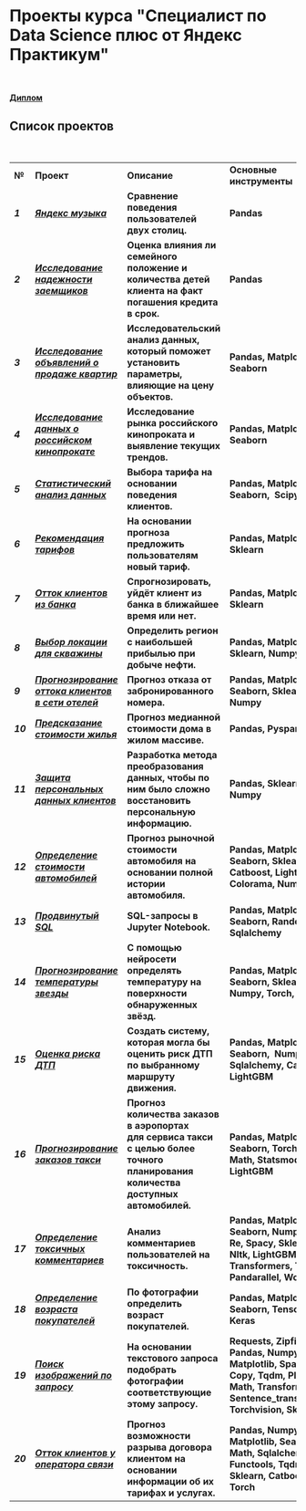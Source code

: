 # Проекты курса "Специалист по Data Science плюс от Яндекс Практикум"

&nbsp;

[**Диплом**](https://github.com/AVKopt/Yandex_Practicum/blob/main/diplom.pdf)

## Список проектов

&nbsp;

|     |     |     |     |
| --- | --- | --- | --- |
| **№** | **Проект** | **Описание** | **Основные инструменты** |
| ***1*** | [***Яндекс музыка***](https://github.com/AVKopt/Yandex_Practicum/tree/main/%D0%AF%D0%BD%D0%B4%D0%B5%D0%BA%D1%81%20%D0%BC%D1%83%D0%B7%D1%8B%D0%BA%D0%B0) | **Сравнение поведения пользователей двух столиц.** | **Pandas** |
| ***2*** | ***[Исследование надежности заемщиков](https://github.com/AVKopt/Yandex_Practicum/tree/main/Исследование%20надежности%20заемщиков)*** | **Оценка влияния ли семейного положение и количества детей клиента на факт погашения кредита в срок.** | **Pandas** |
| ***3*** | [***Исследование объявлений о продаже квартир***](https://github.com/AVKopt/Yandex_Practicum/tree/main/%D0%98%D1%81%D1%81%D0%BB%D0%B5%D0%B4%D0%BE%D0%B2%D0%B0%D0%BD%D0%B8%D0%B5%20%D0%BE%D0%B1%D1%8A%D1%8F%D0%B2%D0%BB%D0%B5%D0%BD%D0%B8%D0%B9%20%D0%BE%20%D0%BF%D1%80%D0%BE%D0%B4%D0%B0%D0%B6%D0%B5%20%D0%BA%D0%B2%D0%B0%D1%80%D1%82%D0%B8%D1%80) | **Исследовательский анализ данных, который поможет установить параметры, влияющие на цену объектов.** | **Pandas, Matplotlib, Seaborn** |
| ***4*** | [***Исследование данных о российском кинопрокате***](https://github.com/AVKopt/Yandex_Practicum/tree/main/%D0%98%D1%81%D1%81%D0%BB%D0%B5%D0%B4%D0%BE%D0%B2%D0%B0%D0%BD%D0%B8%D0%B5%20%D0%B4%D0%B0%D0%BD%D0%BD%D1%8B%D1%85%20%D0%BE%20%D1%80%D0%BE%D1%81%D1%81%D0%B8%D0%B9%D1%81%D0%BA%D0%BE%D0%BC%20%D0%BA%D0%B8%D0%BD%D0%BE%D0%BF%D1%80%D0%BE%D0%BA%D0%B0%D1%82%D0%B5) | **Исследование рынка российского кинопроката и выявление текущих трендов.** | **Pandas, Matplotlib, Seaborn** |
| ***5*** | [***Статистический анализ данных***](https://github.com/AVKopt/Yandex_Practicum/tree/main/%D0%A1%D1%82%D0%B0%D1%82%D0%B8%D1%81%D1%82%D0%B8%D1%87%D0%B5%D1%81%D0%BA%D0%B8%D0%B9%20%D0%B0%D0%BD%D0%B0%D0%BB%D0%B8%D0%B7%20%D0%B4%D0%B0%D0%BD%D0%BD%D1%8B%D1%85) | **Выбора тарифа на основании поведения клиентов.** | **Pandas, Matplotlib, Seaborn,  Scipy** |
| ***6*** | [***Рекомендация тарифов***](https://github.com/AVKopt/Yandex_Practicum/tree/main/%D0%A0%D0%B5%D0%BA%D0%BE%D0%BC%D0%B5%D0%BD%D0%B4%D0%B0%D1%86%D0%B8%D1%8F%20%D1%82%D0%B0%D1%80%D0%B8%D1%84%D0%BE%D0%B2) | **На основании прогноза предложить пользователям новый тариф.** | **Pandas, Matplotlib, Sklearn** |
| ***7*** | [***Отток клиентов из банка***](https://github.com/AVKopt/Yandex_Practicum/tree/main/%D0%9E%D1%82%D1%82%D0%BE%D0%BA%20%D0%BA%D0%BB%D0%B8%D0%B5%D0%BD%D1%82%D0%BE%D0%B2%20%D0%B8%D0%B7%20%D0%B1%D0%B0%D0%BD%D0%BA%D0%B0) | **Спрогнозировать, уйдёт клиент из банка в ближайшее время или нет.** | **Pandas, Matplotlib, Sklearn** |
| ***8*** | [***Выбор локации для скважины***](https://github.com/AVKopt/Yandex_Practicum/tree/main/%D0%92%D1%8B%D0%B1%D0%BE%D1%80%20%D0%BB%D0%BE%D0%BA%D0%B0%D1%86%D0%B8%D0%B8%20%D0%B4%D0%BB%D1%8F%20%D1%81%D0%BA%D0%B2%D0%B0%D0%B6%D0%B8%D0%BD%D1%8B) | **Определить регион с наибольшей прибылью при добыче нефти.** | **Pandas, Matplotlib, Sklearn, Numpy** |
| ***9*** | [***Прогнозирование оттока клиентов в сети отелей***](/app/joplin-desktop/resources/app/%D0%9F%D1%80%D0%BE%D0%B3%D0%BD%D0%BE%D0%B7%D0%B8%D1%80%D0%BE%D0%B2%D0%B0%D0%BD%D0%B8%D0%B5%20%D0%BE%D1%82%D1%82%D0%BE%D0%BA%D0%B0%20%D0%BA%D0%BB%D0%B8%D0%B5%D0%BD%D1%82%D0%BE%D0%B2%20%D0%B2%20%D1%81%D0%B5%D1%82%D0%B8%20%D0%BE%D1%82%D0%B5%D0%BB%D0%B5%D0%B9) | **Прогноз отказа от забронированного номера.** | **Pandas, Matplotlib, Seaborn, Sklearn, Numpy** |
| ***10*** | [***Предсказание стоимости жилья***](https://github.com/AVKopt/Yandex_Practicum/tree/main/%D0%9F%D1%80%D0%B5%D0%B4%D1%81%D0%BA%D0%B0%D0%B7%D0%B0%D0%BD%D0%B8%D0%B5%20%D1%81%D1%82%D0%BE%D0%B8%D0%BC%D0%BE%D1%81%D1%82%D0%B8%20%D0%B6%D0%B8%D0%BB%D1%8C%D1%8F) | **Прогноз медианной стоимости дома в жилом массиве.** | **Pandas, Pyspark** |
| ***11*** | [***Защита персональных данных клиентов***](https://github.com/AVKopt/Yandex_Practicum/tree/main/%D0%97%D0%B0%D1%89%D0%B8%D1%82%D0%B0%20%D0%B4%D0%B0%D0%BD%D0%BD%D1%8B%D1%85%20%D0%BA%D0%BB%D0%B5%D0%BD%D1%82%D0%BE%D0%B2) | **Разработка метода преобразования данных, чтобы по ним было сложно восстановить персональную информацию.** | **Pandas, Sklearn, Numpy** |
| ***12*** | [***Определение стоимости автомобилей***](https://github.com/AVKopt/Yandex_Practicum/tree/main/%D0%9E%D0%BF%D1%80%D0%B5%D0%B4%D0%B5%D0%BB%D0%B5%D0%BD%D0%B8%D0%B5%20%D1%81%D1%82%D0%BE%D0%B8%D0%BC%D0%BE%D1%81%D1%82%D0%B8%20%D0%B0%D0%B2%D1%82%D0%BE%D0%BC%D0%BE%D0%B1%D0%B8%D0%BB%D0%B5%D0%B9) | **Прогноз рыночной стоимости автомобиля на основании полной истории автомобиля.** | **Pandas, Matplotlib, Seaborn, Sklearn, Catboost, LightGBM, Colorama, Numpy, Time** |
| ***13*** | [***Продвинутый SQL***](https://github.com/AVKopt/Yandex_Practicum/tree/main/%D0%9F%D1%80%D0%BE%D0%B4%D0%B2%D0%B8%D0%BD%D1%83%D1%82%D1%8B%D0%B9%20SQL) | **SQL-запросы в Jupyter Notebook.** | **Pandas, Matplotlib, Seaborn, Random, Sqlalchemy** |
| ***14*** | [***Прогнозирование температуры звезды***](https://github.com/AVKopt/Yandex_Practicum/tree/main/%D0%9F%D1%80%D0%BE%D0%B3%D0%BD%D0%BE%D0%B7%D0%B8%D1%80%D0%BE%D0%B2%D0%B0%D0%BD%D0%B8%D0%B5%20%D1%82%D0%B5%D0%BC%D0%BF%D0%B5%D1%80%D0%B0%D1%82%D1%83%D1%80%D1%8B%20%D0%B7%D0%B2%D0%B5%D0%B7%D0%B4%D1%8B) | **С помощью нейросети определять температуру на поверхности обнаруженных звёзд.** | **Pandas, Matplotlib, Seaborn, Sklearn, Numpy, Torch, Math** |
| ***15*** | [***Оценка риска ДТП***](https://github.com/AVKopt/Yandex_Practicum/tree/main/%D0%9E%D1%86%D0%B5%D0%BD%D0%BA%D0%B0%20%D1%80%D0%B8%D1%81%D0%BA%D0%B0%20%D0%94%D0%A2%D0%9F) | **Создать систему, которая могла бы оценить риск ДТП по выбранному маршруту движения.** | **Pandas, Matplotlib, Seaborn,  Numpy, Sqlalchemy, Catboost, LightGBM** |
| ***16*** | [***Прогнозирование заказов такси***](https://github.com/AVKopt/Yandex_Practicum/tree/main/%D0%9F%D1%80%D0%B5%D0%B4%D1%81%D0%BA%D0%B0%D0%B7%D0%B0%D0%BD%D0%B8%D0%B5%20%D0%BA%D0%BE%D0%BB%D0%B8%D1%87%D0%B5%D1%81%D1%82%D0%B2%D0%B0%20%D0%B7%D0%B0%D0%BA%D0%B0%D0%B7%D0%BE%D0%B2%20%D1%82%D0%B0%D0%BA%D1%81%D0%B8) | **Прогноз количества заказов в аэропортах**  <br>**для сервиса такси с целью более точного планирования количества доступных** **автомобилей.** | **Pandas, Matplotlib, Seaborn, Torch, Numpy, Math, Statsmodels, LightGBM** |
| ***17*** | [***Определение токсичных комментариев***](https://github.com/AVKopt/Yandex_Practicum/tree/main/%D0%9E%D0%BF%D1%80%D0%B5%D0%B4%D0%B5%D0%BB%D0%B5%D0%BD%D0%B8%D0%B5%20%D1%82%D0%BE%D0%BA%D1%81%D0%B8%D1%87%D0%BD%D1%8B%D1%85%20%D0%BA%D0%BE%D0%BC%D0%BC%D0%B5%D0%BD%D1%82%D0%B0%D1%80%D0%B8%D0%B5%D0%B2%20NLP) | **Анализ комментариев пользователей на токсичность.** | **Pandas, Matplotlib, Seaborn, Numpy, Copy, Re, Spacy, Sklearn, Nltk, LightGBM, Torch, Transformers, Tqdm, Pandarallel, Wordcloud** |
| ***18*** | **[*Определение возраста покупателей*](https://github.com/AVKopt/Yandex_Practicum/tree/main/%D0%9E%D0%BF%D1%80%D0%B5%D0%B4%D0%B5%D0%BB%D0%B5%D0%BD%D0%B8%D0%B5%20%D0%B2%D0%BE%D0%B7%D1%80%D0%B0%D1%81%D1%82%D0%B0%20%D0%BF%D0%BE%D0%BA%D1%83%D0%BF%D0%B0%D1%82%D0%B5%D0%BB%D0%B5%D0%B9)** | **По фотографии определить возраст покупателей.** | **Pandas, Matplotlib, Seaborn, Tensorflow, Keras** |
| ***19*** | [***Поиск изображений по запросу***](https://github.com/AVKopt/Yandex_Practicum/tree/main/%D0%9F%D0%BE%D0%B8%D1%81%D0%BA%20%D0%B8%D0%B7%D0%BE%D0%B1%D1%80%D0%B0%D0%B6%D0%B5%D0%BD%D0%B8%D0%B9%20%D0%BF%D0%BE%20%D0%B7%D0%B0%D0%BF%D1%80%D0%BE%D1%81%D1%83) | **На основании текстового запроса подобрать фотографии соответствующие этому запросу.** | **Requests, Zipfile, Pandas, Numpy, Matplotlib, Spacy, Re, Copy, Tqdm, PIL, Torch, Math, Transformers, Sentence\_transformers, Torchvision, Sklearn** |
| ***20*** | [***Отток клиентов у оператора связи***](https://github.com/AVKopt/Yandex_Practicum/tree/main/%D0%9E%D1%82%D1%82%D0%BE%D0%BA%20%D0%BA%D0%BB%D0%B8%D0%B5%D0%BD%D1%82%D0%BE%D0%B2%20%D0%BE%D0%BF%D0%B5%D1%80%D0%B0%D1%82%D0%BE%D1%80%D0%B0%20%D1%81%D0%B2%D1%8F%D0%B7%D0%B8) | **Прогноз возможности разрыва договора клиентом на основании  информации об их тарифах и услугах.** | **Pandas, Numpy, Matplotlib, Seaborn, Math, Sqlalchemy, Functools, Tqdm, Scipy, Sklearn, Catboost, Torch** |

&nbsp;